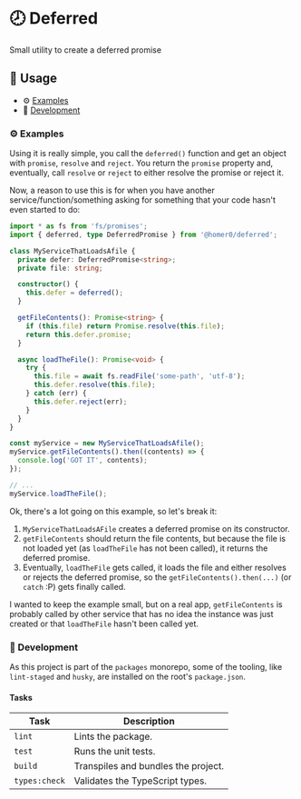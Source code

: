 # 🕗 Deferred

Small utility to create a deferred promise

## 🍿 Usage

- ⚙️ [Examples](#%EF%B8%8F-examples)
- 🤘 [Development](#-development)

### ⚙️ Examples

Using it is really simple, you call the `deferred()` function and get an object with `promise`, `resolve` and `reject`. You return the `promise` property and, eventually, call `resolve` or `reject` to either resolve the promise or reject it.

Now, a reason to use this is for when you have another service/function/something asking for something that your code hasn't even started to do:

```ts
import * as fs from 'fs/promises';
import { deferred, type DeferredPromise } from '@homer0/deferred';

class MyServiceThatLoadsAfile {
  private defer: DeferredPromise<string>;
  private file: string;

  constructor() {
    this.defer = deferred();
  }

  getFileContents(): Promise<string> {
    if (this.file) return Promise.resolve(this.file);
    return this.defer.promise;
  }

  async loadTheFile(): Promise<void> {
    try {
      this.file = await fs.readFile('some-path', 'utf-8');
      this.defer.resolve(this.file);
    } catch (err) {
      this.defer.reject(err);
    }
  }
}

const myService = new MyServiceThatLoadsAfile();
myService.getFileContents().then((contents) => {
  console.log('GOT IT', contents);
});

// ...
myService.loadTheFile();
```

Ok, there's a lot going on this example, so let's break it:

1. `MyServiceThatLoadsAFile` creates a deferred promise on its constructor.
2. `getFileContents` should return the file contents, but because the file is not loaded yet (as `loadTheFile` has not been called), it returns the deferred promise.
3. Eventually, `loadTheFile` gets called, it loads the file and either resolves or rejects the deferred promise, so the `getFileContents().then(...)` (or `catch` :P) gets finally called.

I wanted to keep the example small, but on a real app, `getFileContents` is probably called by other service that has no idea the instance was just created or that `loadTheFile` hasn't been called yet.

### 🤘 Development

As this project is part of the `packages` monorepo, some of the tooling, like `lint-staged` and `husky`, are installed on the root's `package.json`.

#### Tasks

| Task          | Description                         |
| ------------- | ----------------------------------- |
| `lint`        | Lints the package.                  |
| `test`        | Runs the unit tests.                |
| `build`       | Transpiles and bundles the project. |
| `types:check` | Validates the TypeScript types.     |
